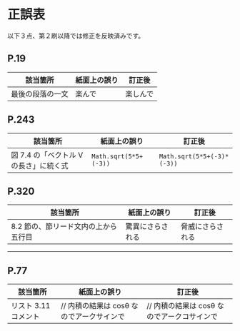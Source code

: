 # 正誤表

以下３点、第２刷以降では修正を反映済みです。

## P.19

| 該当箇所         | 紙面上の誤り | 訂正後   |
| ---------------- | ------------ | -------- |
| 最後の段落の一文 | 楽んで       | 楽しんで |

## P.243

| 該当箇所                               | 紙面上の誤り          | 訂正後                     |
| -------------------------------------- | --------------------- | -------------------------- |
| 図 7.4 の「ベクトル V の長さ」に続く式 | `Math.sqrt(5*5+(-3))` | `Math.sqrt(5*5+(-3)*(-3))` |

## P.320

| 該当箇所                             | 紙面上の誤り     | 訂正後           |
| ------------------------------------ | ---------------- | ---------------- |
| 8.2 節の、節リード文内の上から五行目 | 驚異にさらされる | 脅威にさらされる |

---

## P.77

| 該当箇所             | 紙面上の誤り                              | 訂正後                                      |
| -------------------- | ----------------------------------------- | ------------------------------------------- |
| リスト 3.11 コメント | // 内積の結果は cosθ なのでアークサインで | // 内積の結果は cosθ なのでアークコサインで |
